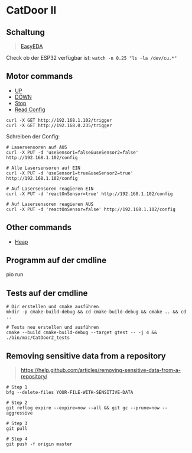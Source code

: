 # CatDoor II

## Schaltung
> [EasyEDA](https://easyeda.com/editor)

Check ob der ESP32 verfügbar ist: `watch -n 0.25 "ls -la /dev/cu.*"`

## Motor commands

   - [UP](http://192.168.1.102/door/up)
   - [DOWN](http://192.168.1.102/door/down)
   - [Stop]( http://192.168.1.102/motor/stop)
   - [Read Config]( http://192.168.1.102/config)
  
    
    curl -X GET http://192.168.1.102/trigger
    curl -X GET http://192.168.0.235/trigger
   
Schreiben der Config:
   
    # Lasersensoren auf AUS
    curl -X PUT -d 'useSensor1=false&useSensor2=false' http://192.168.1.102/config   

    # Alle Lasersensoren auf EIN
    curl -X PUT -d 'useSensor1=true&useSensor2=true' http://192.168.1.102/config   
   
    # Auf Lasersensoren reagieren EIN
    curl -X PUT -d 'reactOnSensor=true' http://192.168.1.102/config   

    # Auf Lasersensoren reagieren AUS
    curl -X PUT -d 'reactOnSensor=false' http://192.168.1.102/config   
   
## Other commands

   - [Heap](http://192.168.0.235/heap)   
   
## Programm auf der cmdline
   
   pio run
   
## Tests auf der cmdline

    # Dir erstellen und cmake ausführen
    mkdir -p cmake-build-debug && cd cmake-build-debug && cmake .. && cd ..
    
    # Tests neu erstellen und ausführen
    cmake --build cmake-build-debug --target gtest -- -j 4 && ./bin/mac/CatDoor2_tests
    
## Removing sensitive data from a repository
> https://help.github.com/articles/removing-sensitive-data-from-a-repository/

    # Step 1
    bfg --delete-files YOUR-FILE-WITH-SENSITIVE-DATA
    
    # Step 2
    git reflog expire --expire=now --all && git gc --prune=now --aggressive
    
    # Step 3
    git pull
    
    # Step 4
    git push -f origin master
